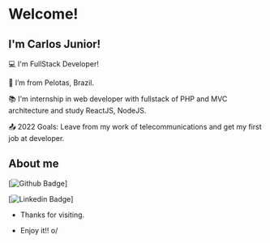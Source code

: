 # Welcome!

 

## I'm Carlos Junior!

 

:computer: I'm FullStack Developer!

:house_with_garden: I’m from Pelotas, Brazil.

:books: I'm internship in web developer with fullstack of PHP and MVC architecture and study ReactJS, NodeJS.

:outbox_tray: 2022 Goals: Leave from my work of telecommunications and get my first job at developer.

 

## About me

[![Github Badge](https://img.shields.io/badge/-Github-000?style=flat-square&logo=Github&logoColor=white&link=https://github.com/juniortro)]

[![Linkedin Badge](https://img.shields.io/badge/-LinkedIn-blue?style=flat-square&logo=Linkedin&logoColor=white&link=https://www.linkedin.com/in/carlos-alberto-silveira-de-azambuja-junior-a86320183/)]



- Thanks for visiting.

- Enjoy it!! o/
